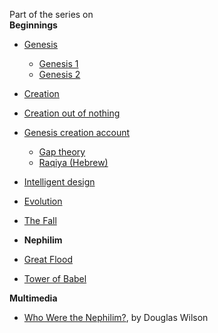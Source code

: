 Part of the series on  
**Beginnings**
-   [Genesis](Genesis "Genesis")
    -   [Genesis 1](Genesis_1 "Genesis 1")
    -   [Genesis 2](Genesis_2 "Genesis 2")

-   [Creation](Creation "Creation")
-   [Creation out of nothing](Creation_out_of_nothing "Creation out of nothing")
-   [Genesis creation account](Genesis_creation_account "Genesis creation account")
    -   [Gap theory](Gap_theory "Gap theory")
    -   [Raqiya (Hebrew)](Raqiya_(Hebrew) "Raqiya (Hebrew)")

-   [Intelligent design](Intelligent_design "Intelligent design")
-   [Evolution](Evolution "Evolution")
-   [The Fall](The_Fall "The Fall")
-   **Nephilim**
-   [Great Flood](Great_Flood "Great Flood")
-   [Tower of Babel](Tower_of_Babel "Tower of Babel")


**Multimedia**

-   [Who Were the Nephilim?](http://www.youtube.com/watch?v=RLiOqUR5Ma0),
    by Douglas Wilson



